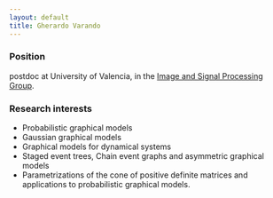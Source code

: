 ```yaml
---
layout: default
title: Gherardo Varando 
---
```


### Position

postdoc at University of Valencia, in the 
[Image and Signal Processing Group](https://isp.uv.es/).  

### Research interests 

* Probabilistic graphical models
* Gaussian graphical models
* Graphical models for dynamical systems
* Staged event trees, Chain event graphs and asymmetric graphical models 
* Parametrizations of the cone of positive definite matrices and applications
to probabilistic graphical models. 


